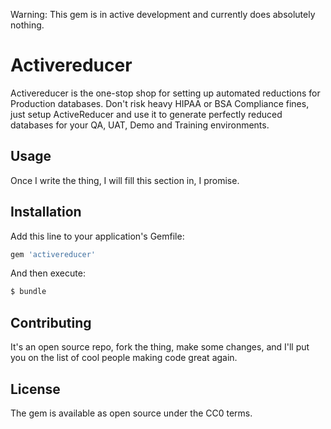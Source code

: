 Warning: This gem is in active development and currently does absolutely nothing.
# Activereducer
Activereducer is the one-stop shop for setting up automated reductions for Production databases. Don't risk heavy HIPAA or BSA Compliance fines, just setup ActiveReducer and use it to generate perfectly reduced databases for your QA, UAT, Demo and Training environments.

## Usage
Once I write the thing, I will fill this section in, I promise.

## Installation
Add this line to your application's Gemfile:

```ruby
gem 'activereducer'
```

And then execute:
```bash
$ bundle
```

## Contributing
It's an open source repo, fork the thing, make some changes, and I'll put you on the list of cool people making code great again.

## License
The gem is available as open source under the CC0 terms.
